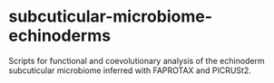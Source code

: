 # subcuticular-microbiome-echinoderms
Scripts for functional and coevolutionary analysis of the echinoderm subcuticular microbiome inferred with FAPROTAX and PICRUSt2.
